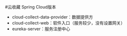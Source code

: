 #云收藏 Spring Cloud版本

  - cloud-collect-data-provider：数据提供方
  - cloud-collect-web：软件入口（服务较少，没有设置网关）
  - eureka-server：服务注册中心
